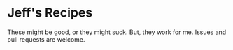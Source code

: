 # Jeff's Recipes

These might be good, or they might suck. But, they work for me. Issues and pull requests are welcome.